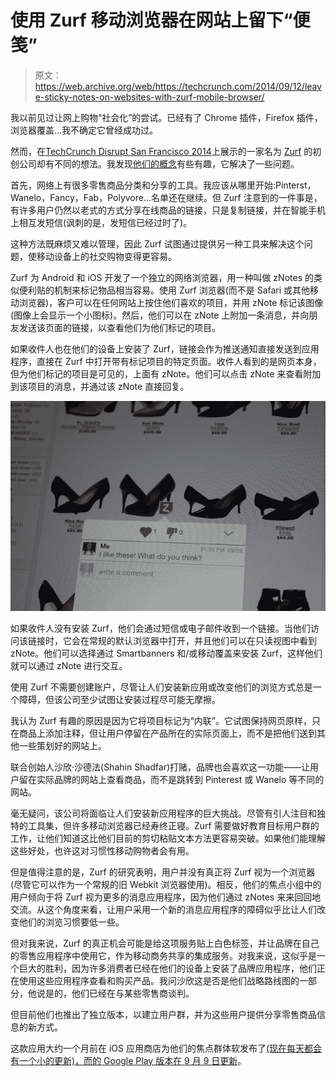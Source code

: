 # 使用 Zurf 移动浏览器在网站上留下“便笺”

> 原文：<https://web.archive.org/web/https://techcrunch.com/2014/09/12/leave-sticky-notes-on-websites-with-zurf-mobile-browser/>

我以前见过让网上购物“社会化”的尝试。已经有了 Chrome 插件，Firefox 插件，浏览器覆盖…我不确定它曾经成功过。

然而，在[TechCrunch Disrupt San Francisco 2014](https://web.archive.org/web/20221007042045/https://beta.techcrunch.com/events/disrupt-sf-2014/event-home/)上展示的一家名为 [Zurf](https://web.archive.org/web/20221007042045/http://www.zurfapp.com/) 的初创公司却有不同的想法。我发现[他们的概念](https://web.archive.org/web/20221007042045/http://www.zurfapp.com/wp-content/videos/ZurfDemo2.mp4)有些有趣，它解决了一些问题。

首先，网络上有很多零售商品分类和分享的工具。我应该从哪里开始:Pinterst，Wanelo，Fancy，Fab，Polyvore…名单还在继续。但 Zurf 注意到的一件事是，有许多用户仍然以老式的方式分享在线商品的链接，只是复制链接，并在智能手机上相互发短信(讽刺的是，发短信已经过时了)。

这种方法既麻烦又难以管理，因此 Zurf 试图通过提供另一种工具来解决这个问题，使移动设备上的社交购物变得更容易。

Zurf 为 Android 和 iOS 开发了一个独立的网络浏览器，用一种叫做 zNotes 的类似便利贴的机制来标记物品相当容易。使用 Zurf 浏览器(而不是 Safari 或其他移动浏览器)，客户可以在任何网站上按住他们喜欢的项目，并用 zNote 标记该图像(图像上会显示一个小图标)。然后，他们可以在 zNote 上附加一条消息，并向朋友发送该页面的链接，以查看他们为他们标记的项目。

如果收件人也在他们的设备上安装了 Zurf，链接会作为推送通知直接发送到应用程序，直接在 Zurf 中打开带有标记项目的特定页面。收件人看到的是网页本身，但为他们标记的项目是可见的，上面有 zNote。他们可以点击 zNote 来查看附加到该项目的消息，并通过该 zNote 直接回复。

![zurf2](img/0f025fd0986bb01620a336b7a61913f9.png)

如果收件人没有安装 Zurf，他们会通过短信或电子邮件收到一个链接。当他们访问该链接时，它会在常规的默认浏览器中打开，并且他们可以在只读视图中看到 zNote。他们可以选择通过 Smartbanners 和/或移动覆盖来安装 Zurf，这样他们就可以通过 zNote 进行交互。

使用 Zurf 不需要创建账户，尽管让人们安装新应用或改变他们的浏览方式总是一个障碍，但该公司至少试图让安装过程尽可能无摩擦。

我认为 Zurf 有趣的原因是因为它将项目标记为“内联”。它试图保持网页原样，只在商品上添加注释，但让用户停留在产品所在的实际页面上，而不是把他们送到其他一些策划好的网站上。

联合创始人沙欣·沙德法(Shahin Shadfar)打赌，品牌也会喜欢这一功能——让用户留在实际品牌的网站上查看商品，而不是跳转到 Pinterest 或 Wanelo 等不同的网站。

毫无疑问，该公司将面临让人们安装新应用程序的巨大挑战。尽管有引人注目和独特的工具集，但许多移动浏览器已经寿终正寝。Zurf 需要做好教育目标用户群的工作，让他们知道这比他们目前的剪切粘贴文本方法更容易突破。如果他们能理解这些好处，也许这对习惯性移动购物者会有用。

但是值得注意的是，Zurf 的研究表明，用户并没有真正将 Zurf 视为一个浏览器(尽管它可以作为一个常规的旧 Webkit 浏览器使用)。相反，他们的焦点小组中的用户倾向于将 Zurf 视为更多的消息应用程序，因为他们通过 zNotes 来来回回地交流。从这个角度来看，让用户采用一个新的消息应用程序的障碍似乎比让人们改变他们的浏览习惯要低一些。

但对我来说，Zurf 的真正机会可能是给这项服务贴上白色标签，并让品牌在自己的零售应用程序中使用它，作为移动商务共享的集成服务。对我来说，这似乎是一个巨大的胜利，因为许多消费者已经在他们的设备上安装了品牌应用程序，他们正在使用这些应用程序查看和购买产品。我问沙欣这是否是他们战略路线图的一部分，他说是的，他们已经在与某些零售商谈判。

但目前他们也推出了独立版本，以建立用户群，并为这些用户提供分享零售商品信息的新方式。

这款应用大约一个月前在 iOS 应用商店为他们的焦点群体软发布了[(现在每天都会有一个小的更新)，而](https://web.archive.org/web/20221007042045/https://itunes.apple.com/us/app/zurf-social-web-browser/id702387094?mt=8)[的 Google Play 版本在 9 月 9 日更新](https://web.archive.org/web/20221007042045/https://play.google.com/store/apps/details?id=com.xerzees.zurf)。